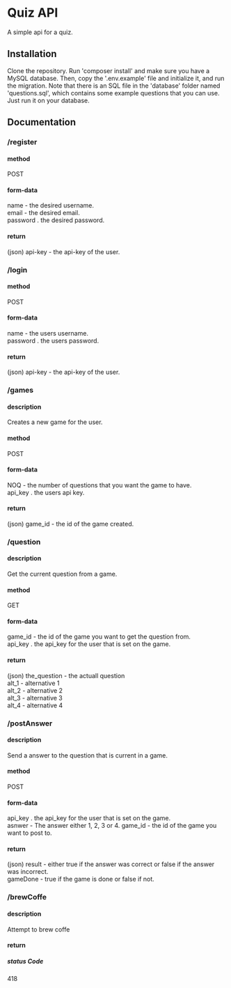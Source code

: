 # Quiz API
A simple api for a quiz.

## Installation
Clone the repository. Run 'composer install' and make sure you have a MySQL database. Then, copy the '.env.example' file and initialize it, and run the migration. Note that there is an SQL file in the 'database' folder named 'questions.sql', which contains some example questions that you can use. Just run it on your database.

## Documentation

### /register
#### method
POST
#### form-data
name - the desired username.  
email - the desired email.  
password . the desired password.  
#### return
(json) api-key - the api-key of the user.

### /login
#### method
POST
#### form-data
name - the users username.  
password . the users password.  
#### return
(json) api-key - the api-key of the user.

### /games
#### description
Creates a new game for the user.
#### method
POST
#### form-data
NOQ - the number of questions that you want the game to have.  
api_key . the users api key.  
#### return
(json) game_id - the id of the game created.

### /question
#### description
Get the current question from a game.
#### method
GET
#### form-data
game_id - the id of the game you want to get the question from.  
api_key . the api_key for the user that is set on the game.  
#### return
(json) 
the_question - the actuall question  
alt_1 - alternative 1  
alt_2 - alternative 2  
alt_3 - alternative 3  
alt_4 - alternative 4  

### /postAnswer
#### description
Send a answer to the question that is current in a game.
#### method
POST
#### form-data
api_key . the api_key for the user that is set on the game.  
asnwer - The answer either 1, 2, 3 or 4.
game_id - the id of the game you want to post to.
#### return
(json) 
result - either true if the answer was correct or false if the answer was incorrect.  
gameDone - true if the game is done or false if not.


### /brewCoffe
#### description
Attempt to brew coffe
#### return
##### status Code
418

